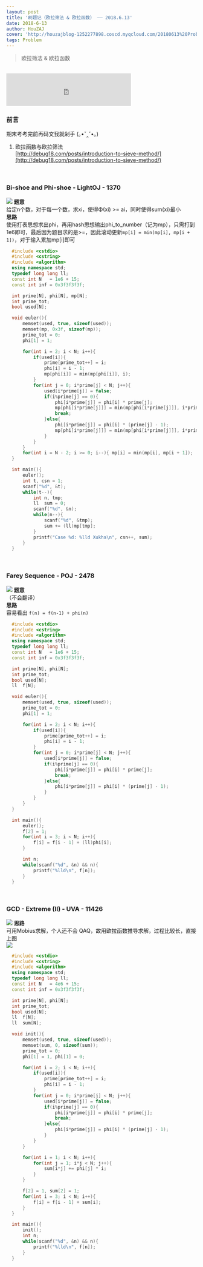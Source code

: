 ```yaml
---
layout: post
title: '刷题记（欧拉筛法 & 欧拉函数） —— 2018.6.13'
date: 2018-6-13
author: HouZAJ
cover: 'http://houzajblog-1252277898.coscd.myqcloud.com/20180613%20Problem0613/20180613-01.png'
tags: Problem
---
```


> 欧拉筛法 & 欧拉函数     

<br>

<iframe type="text/html" src="http://music.163.com/outchain/player?type=2&id=407002778&auto=0&height=66" frameborder="no" border="0" marginwidth="0" marginheight="0" width="330" height="86"></iframe>      

<br>

### 前言   
期末考考完前再码文我就剁手 (｡•ˇ‸ˇ•｡)    
1. 欧拉函数与欧拉筛法  
[http://debug18.com/posts/introduction-to-sieve-method/](http://debug18.com/posts/introduction-to-sieve-method/)  
<br>

### Bi-shoe and Phi-shoe - LightOJ - 1370
![](http://houzajblog-1252277898.coscd.myqcloud.com/20180613%20Problem0613/Bi-shoe%20and%20Phi-shoe%20-%20LightOJ%201370.jpg)
**题意**  
给定n个数，对于每一个数，求xi，使得Φ(xi) >= ai，同时使得sum(xi)最小  
**思路**  
使用打表思想求出phi，再用hash思想输出phi_to_number（记为mp），只需打到1e6即可，最后因为题目求的是>=，因此滚动更新`mp[i] = min(mp[i], mp[i + 1])`，对于输入累加mp[i]即可   
```cpp
  #include <cstdio>
  #include <cstring>
  #include <algorithm>
  using namespace std;
  typedef long long ll;
  const int N   = 1e6 + 15;
  const int inf = 0x3f3f3f3f;

  int prime[N], phi[N], mp[N];
  int prime_tot;
  bool used[N];

  void euler(){
      memset(used, true, sizeof(used));
      memset(mp, 0x3f, sizeof(mp));
      prime_tot = 0;
      phi[1] = 1;

      for(int i = 2; i < N; i++){
          if(used[i]){
              prime[prime_tot++] = i;
              phi[i] = i - 1;
              mp[phi[i]] = min(mp[phi[i]], i);
          }
          for(int j = 0; i*prime[j] < N; j++){
              used[i*prime[j]] = false;
              if(i%prime[j] == 0){
                  phi[i*prime[j]] = phi[i] * prime[j];
                  mp[phi[i*prime[j]]] = min(mp[phi[i*prime[j]]], i*prime[j]);
                  break;
              }else{
                  phi[i*prime[j]] = phi[i] * (prime[j] - 1);
                  mp[phi[i*prime[j]]] = min(mp[phi[i*prime[j]]], i*prime[j]);
              }
          }
      }
      for(int i = N - 2; i >= 0; i--){ mp[i] = min(mp[i], mp[i + 1]);  }
  }

  int main(){
      euler();
      int t, csn = 1;
      scanf("%d", &t);
      while(t--){
          int n, tmp;
          ll  sum = 0;
          scanf("%d", &n);
          while(n--){
              scanf("%d", &tmp);
              sum += (ll)mp[tmp];
          }
          printf("Case %d: %lld Xukha\n", csn++, sum);
      }
  }
```
<br>

### Farey Sequence - POJ - 2478
![](http://houzajblog-1252277898.coscd.myqcloud.com/20180613%20Problem0613/Farey%20Sequence%20-%20POJ%202478.jpg)
**题意**  
（不会翻译）  
**思路**  
容易看出 `f(n) = f(n-1) + phi(n)`  
```cpp
  #include <cstdio>
  #include <cstring>
  #include <algorithm>
  using namespace std;
  typedef long long ll;
  const int N   = 1e6 + 15;
  const int inf = 0x3f3f3f3f;

  int prime[N], phi[N];
  int prime_tot;
  bool used[N];
  ll  f[N];

  void euler(){
      memset(used, true, sizeof(used));
      prime_tot = 0;
      phi[1] = 1;

      for(int i = 2; i < N; i++){
          if(used[i]){
              prime[prime_tot++] = i;
              phi[i] = i - 1;
          }
          for(int j = 0; i*prime[j] < N; j++){
              used[i*prime[j]] = false;
              if(i%prime[j] == 0){
                  phi[i*prime[j]] = phi[i] * prime[j];
                  break;
              }else{
                  phi[i*prime[j]] = phi[i] * (prime[j] - 1);
              }
          }
      }
  }

  int main(){
      euler();
      f[2] = 1;
      for(int i = 3; i < N; i++){
          f[i] = f[i - 1] + (ll)phi[i];
      }

      int n;
      while(scanf("%d", &n) && n){
          printf("%lld\n", f[n]);
      }
  }
```
<br>

### GCD - Extreme (II) - UVA - 11426
![](http://houzajblog-1252277898.coscd.myqcloud.com/20180613%20Problem0613/GCD%20-%20Extreme%20%28II%29%20-%20%20UVA%20-%2011426.jpg)
**思路**  
可用Mobius求解，个人还不会 QAQ，故用欧拉函数推导求解，过程比较长，直接上图  
![](http://houzajblog-1252277898.coscd.myqcloud.com/20180613%20Problem0613/Solution.jpg)  
```cpp
  #include <cstdio>
  #include <cstring>
  #include <algorithm>
  using namespace std;
  typedef long long ll;
  const int N   = 4e6 + 15;
  const int inf = 0x3f3f3f3f;

  int prime[N], phi[N];
  int prime_tot;
  bool used[N];
  ll  f[N];
  ll  sum[N];

  void init(){
      memset(used, true, sizeof(used));
      memset(sum, 0, sizeof(sum));
      prime_tot = 0;
      phi[1] = 1, phi[1] = 0;

      for(int i = 2; i < N; i++){
          if(used[i]){
              prime[prime_tot++] = i;
              phi[i] = i - 1;
          }
          for(int j = 0; i*prime[j] < N; j++){
              used[i*prime[j]] = false;
              if(i%prime[j] == 0){
                  phi[i*prime[j]] = phi[i] * prime[j];
                  break;
              }else{
                  phi[i*prime[j]] = phi[i] * (prime[j] - 1);
              }
          }
      }

      for(int i = 1; i < N; i++){
          for(int j = 1; i*j < N; j++){
              sum[i*j] += phi[j] * i;
          }
      }

      f[2] = 1, sum[2] = 1;
      for(int i = 3; i < N; i++){
          f[i] = f[i - 1] + sum[i];
      }
  }

  int main(){
      init();
      int n;
      while(scanf("%d", &n) && n){
          printf("%lld\n", f[n]);
      }
  }
```
<br>
